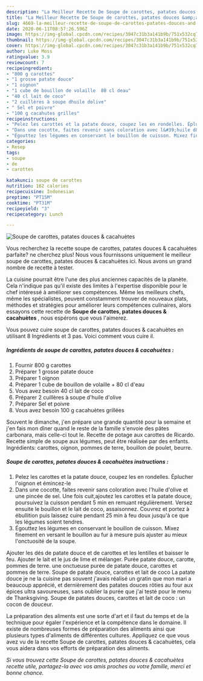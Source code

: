 ```yaml
---
description: "La Meilleur Recette De Soupe de carottes, patates douces &amp;amp; cacahuètes"
title: "La Meilleur Recette De Soupe de carottes, patates douces &amp;amp; cacahuètes"
slug: 4669-la-meilleur-recette-de-soupe-de-carottes-patates-douces-and-amp-cacahuetes
date: 2020-06-11T08:57:26.596Z
image: https://img-global.cpcdn.com/recipes/3047c31b3a141b9b/751x532cq70/soupe-de-carottes-patates-douces-cacahuetes-photo-principale-de-la-recette.jpg
thumbnail: https://img-global.cpcdn.com/recipes/3047c31b3a141b9b/751x532cq70/soupe-de-carottes-patates-douces-cacahuetes-photo-principale-de-la-recette.jpg
cover: https://img-global.cpcdn.com/recipes/3047c31b3a141b9b/751x532cq70/soupe-de-carottes-patates-douces-cacahuetes-photo-principale-de-la-recette.jpg
author: Luke Moss
ratingvalue: 3.9
reviewcount: 7
recipeingredient:
- "800 g carottes"
- "1 grosse patate douce"
- "1 oignon"
- "1 cube de bouillon de volaille  80 cl deau"
- "40 cl lait de coco"
- "2 cuillères à soupe dhuile dolive"
- " Sel et poivre"
- "100 g cacahutes grilles"
recipeinstructions:
- "Pelez les carottes et la patate douce, coupez les en rondelles. Éplucher l&#39;oignon et émincez-le"
- "Dans une cocotte, faites revenir sans coloration avec l&#39;huile d&#39;olive et une pincée de sel. Une fois cuit,ajoutez les carottes et la patate douce, poursuivez la cuisson pendant 5 min en remuant régulièrement. Versez ensuite le bouillon et le lait de coco, assaisonnez. Couvrez et portez à ébullition puis laissez cuire pendant 25 min à feu doux jusqu&#39;à ce que les légumes soient tendres."
- "Égouttez les légumes en conservant le bouillon de cuisson. Mixez finement en versant le bouillon au fur à mesure puis ajuster au mieux l&#39;onctuosité de la soupe."
categories:
- Resep
tags:
- soupe
- de
- carottes

katakunci: soupe de carottes 
nutrition: 162 calories
recipecuisine: Indonesian
preptime: "PT15M"
cooktime: "PT31M"
recipeyield: "3"
recipecategory: Lunch

---
```



![Soupe de carottes, patates douces &amp; cacahuètes](https://img-global.cpcdn.com/recipes/3047c31b3a141b9b/751x532cq70/soupe-de-carottes-patates-douces-cacahuetes-photo-principale-de-la-recette.jpg)

Vous recherchez la recette soupe de carottes, patates douces &amp; cacahuètes parfaite? ne cherchez plus! Nous vous fournissons uniquement le meilleur soupe de carottes, patates douces &amp; cacahuètes ici. Nous avons un grand nombre de recette à tester.

La cuisine pourrait être l'une des plus anciennes capacités de la planète. Cela n'indique pas qu'il existe des limites à l'expertise disponible pour le chef intéressé à améliorer ses compétences. Même les meilleurs chefs, même les spécialistes, peuvent constamment trouver de nouveaux plats, méthodes et stratégies pour améliorer leurs compétences culinaires, alors essayons cette recette de <strong> Soupe de carottes, patates douces &amp; cacahuètes </strong>, nous espérons que vous l'aimerez.

<!--inarticleads1-->

Vous pouvez cuire soupe de carottes, patates douces &amp; cacahuètes en utilisant 8 Ingrédients et 3 pas. Voici comment vous cuire il.

##### Ingrédients de soupe de carottes, patates douces &amp; cacahuètes :

1. Fournir 800 g carottes
1. Préparer 1 grosse patate douce
1. Préparer 1 oignon
1. Préparer 1 cube de bouillon de volaille + 80 cl d&#39;eau
1. Vous avez besoin 40 cl lait de coco
1. Préparer 2 cuillères à soupe d&#39;huile d&#39;olive
1. Préparer  Sel et poivre
1. Vous avez besoin 100 g cacahuètes grillées


Souvent le dimanche, j&#39;en prépare une grande quantité pour la semaine et j&#39;en fais mon dîner quand le reste de la famille s&#39;envoie des pâtes carbonara, mais celle-ci tout le. Recette de potage aux carottes de Ricardo. Recette simple de soupe aux légumes, peut être réalisée par des enfants. Ingrédients: carottes, oignon, pommes de terre, bouillon de poulet, beurre. 

<!--inarticleads2-->

##### Soupe de carottes, patates douces &amp; cacahuètes instructions :

1. Pelez les carottes et la patate douce, coupez les en rondelles. Éplucher l&#39;oignon et émincez-le
1. Dans une cocotte, faites revenir sans coloration avec l&#39;huile d&#39;olive et une pincée de sel. Une fois cuit,ajoutez les carottes et la patate douce, poursuivez la cuisson pendant 5 min en remuant régulièrement. Versez ensuite le bouillon et le lait de coco, assaisonnez. Couvrez et portez à ébullition puis laissez cuire pendant 25 min à feu doux jusqu&#39;à ce que les légumes soient tendres.
1. Égouttez les légumes en conservant le bouillon de cuisson. Mixez finement en versant le bouillon au fur à mesure puis ajuster au mieux l&#39;onctuosité de la soupe.


Ajouter les dés de patate douce et de carottes et les lentilles et baisser le feu. Ajouter le lait et le jus de lime et mélanger. Purée patate douce, carotte, pommes de terre. une onctueuse purée de patate douce, carottes et pommes de terre. Soupe de patate douce, carottes et lait de coco La patate douce je ne la cuisine pas souvent j&#39;avais réalisé un gratin que mon mari a beaucoup apprécié, et dernièrement des patates douces rôties au four aux épices ultra savoureuses, sans oublier la purée que j&#39;ai testé pour le menu de Thanksgiving. Soupe de patates douces, carottes et lait de coco : un cocon de douceur. 

<!--inarticleads1-->

<p>
La préparation des aliments est une sorte d'art et il faut du temps et de la technique pour égaler l'expérience et la compétence dans le domaine. Il existe de nombreuses formes de préparation des aliments ainsi que plusieurs types d'aliments de différentes cultures. Appliquez ce que vous avez vu de la recette Soupe de carottes, patates douces &amp; cacahuètes, cela vous aidera dans vos efforts de préparation des aliments.
</p>

<p>
<i>Si vous trouvez cette Soupe de carottes, patates douces &amp; cacahuètes recette utile, partagez-la avec vos amis proches ou votre famille, merci et bonne chance.</i>
</p>
